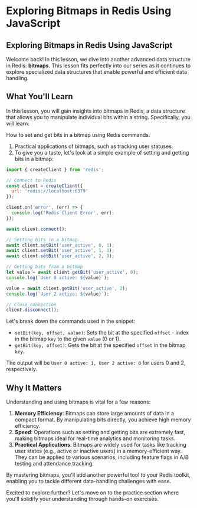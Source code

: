 # Exploring Bitmaps in Redis Using JavaScript

## Exploring Bitmaps in Redis Using JavaScript
Welcome back! In this lesson, we dive into another advanced data structure in Redis: **bitmaps**. This lesson fits perfectly into our series as it continues to explore specialized data structures that enable powerful and efficient data handling.

## What You'll Learn
In this lesson, you will gain insights into bitmaps in Redis, a data structure that allows you to manipulate individual bits within a string. Specifically, you will learn:

How to set and get bits in a bitmap using Redis commands.
1. Practical applications of bitmaps, such as tracking user statuses.
2. To give you a taste, let's look at a simple example of setting and getting bits in a bitmap:

```JavaScript
import { createClient } from 'redis';

// Connect to Redis
const client = createClient({
  url: 'redis://localhost:6379'
});

client.on('error', (err) => {
  console.log('Redis Client Error', err);
});

await client.connect();

// Setting bits in a bitmap
await client.setBit('user_active', 0, 1);
await client.setBit('user_active', 1, 1);
await client.setBit('user_active', 2, 0);

// Getting bits from a bitmap
let value = await client.getBit('user_active', 0);
console.log(`User 0 active: ${value}`);

value = await client.getBit('user_active', 2);
console.log(`User 2 active: ${value}`);

// Close connection
client.disconnect();
```

Let's break down the commands used in the snippet:

* `setBit(key, offset, value)`: Sets the bit at the specified `offset` - index in the bitmap `key` to the given `value` (0 or 1).
* `getBit(key, offset)`: Gets the bit at the specified `offset` in the bitmap `key`.

The output will be `User 0 active: 1, User 2 active: 0` for users 0 and 2, respectively.

## Why It Matters
Understanding and using bitmaps is vital for a few reasons:

1. **Memory Efficiency**: Bitmaps can store large amounts of data in a compact format. By manipulating bits directly, you achieve high memory efficiency.
2. **Speed**: Operations such as setting and getting bits are extremely fast, making bitmaps ideal for real-time analytics and monitoring tasks.
3. **Practical Applications**: Bitmaps are widely used for tasks like tracking user states (e.g., active or inactive users) in a memory-efficient way. They can be applied to various scenarios, including feature flags in A/B testing and attendance tracking.

By mastering bitmaps, you'll add another powerful tool to your Redis toolkit, enabling you to tackle different data-handling challenges with ease.

Excited to explore further? Let's move on to the practice section where you'll solidify your understanding through hands-on exercises.
